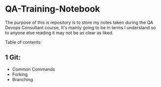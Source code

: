 # QA-Training-Notebook

The purpose of this is repository is to store my notes taken during the QA Devops Consultant course, It's mainly going to be in terms I understand so to anyone else reading it may not be as clear as liked.

Table of contents:

## 1 Git:
- Common Commands
- Forking
- Branching
